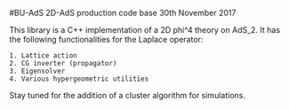 #BU-AdS 2D-AdS production code base                    30th November 2017

This library is a C++ implementation of a 2D phi^4 theory on AdS_2. It has
the following functionalities for the Laplace operator:

    1. Lattice action
    2. CG inverter (propagator)
    3. Eigensolver
    4. Various hypergeometric utilities

Stay tuned for the addition of a cluster algorithm for simulations.


